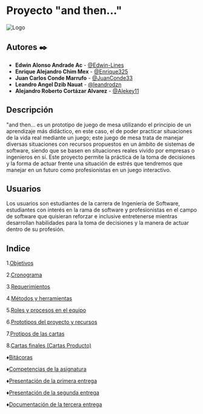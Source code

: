 # Proyecto "and then..."

![Logo](https://github.com/Edwin-Lines/Proyecto-And-Then...-/blob/main/Recursos/Preview%20de%20logos%20para%20las%20cartas/Logo%20principal.png)

## Autores ✒️
* **Edwin Alonso Andrade Ac** - [@Edwin-Lines](https://github.com/Edwin-Lines "@Edwin-Lines")
* **Enrique Alejandro Chim Mex** - [@Enrique325](https://github.com/Enrique325 "@Enrique325") 
* **Juan Carlos Conde Marrufo** - [@JuanConde33](https://github.com/JuanConde33 "@JuanConde33")
* **Leandro Angel Dzib Nauat** - [@leandrodzn](https://github.com/leandrodzn "@leandrodzn")
* **Alejandro Roberto Cortázar Alvarez** - [@Alekey11](https://github.com/Alekey11 "@Alekey11")

## Descripción
"and then... es un prototipo de juego de mesa utilizando el principio de un aprendizaje más didáctico, en este caso, el de poder practicar situaciones de la vida real mediante un juego; este juego de mesa trata de manejar diversas situaciones con recursos propuestos en un ámbito de sistemas de software, siendo que se basen en situaciones reales vivido por empresas o ingenieros en sí. Este proyecto permite la práctica de la toma de decisiones y la forma de actuar frente una situación de estrés que tendremos que manejar en un futuro como profesionistas en un juego interactivo.

## Usuarios
Los usuarios son estudiantes de la carrera de Ingeniería de Software, estudiantes con interés en la rama de software y profesionistas en el campo de software que quisieran reforzar e inclusive entretenerse mientras desarrollan habilidades para la toma de decisiones y la manera de actuar dentro de su profesión.

## Indice
1.[Objetivos](https://github.com/Edwin-Lines/Proyecto-And-Then...-/blob/main/Documentaci%C3%B3n/1.%20Objetivos.md "Objetivos")

2.[Cronograma](https://github.com/Edwin-Lines/Proyecto-And-Then...-/blob/main/Documentaci%C3%B3n/2.%20Cronograma.md "Cronograma")

3.[Requerimientos](https://github.com/Edwin-Lines/Proyecto-And-Then...-/blob/main/Documentaci%C3%B3n/3.%20Requerimientos.md "Requerimientos")

4.[Métodos y herramientas](https://github.com/Edwin-Lines/Proyecto-And-Then...-/blob/main/Documentaci%C3%B3n/4.%20M%C3%A9todos%20y%20herramientas.md "Métodos y herramientas")

5.[Roles y procesos en el equipo](https://github.com/Edwin-Lines/Proyecto-And-Then...-/blob/main/Documentaci%C3%B3n/5.%20Roles%20y%20procesos%20en%20el%20equipo.md "Roles y procesos en el equipo")

6.[Prototipos del proyecto y recursos](https://github.com/Edwin-Lines/Proyecto-And-Then...-/blob/main/Documentaci%C3%B3n/6.%20Prototipos%20del%20proyecto%20y%20recursos.md "Recursos")

7.[Protipos de las cartas](https://github.com/Edwin-Lines/Proyecto-And-Then...-/tree/main/Documentaci%C3%B3n/7.%20Prototipos%20de%20las%20cartas "Prototipos de las cartas")

8.[Cartas finales (Cartas Producto)](https://github.com/Edwin-Lines/Proyecto-And-Then...-/tree/main/Documentaci%C3%B3n/8.%20Cartas%20finales%20o%20producidas%20(Producto%20final)/8.%20Cartas%20Producto)

♦[Bitácoras](https://github.com/Edwin-Lines/Proyecto-And-Then...-/tree/main/Documentaci%C3%B3n/Bit%C3%A1coras "Bitácoras")

♦[Competencias de la asignatura](https://github.com/Edwin-Lines/Proyecto-And-Then...-/blob/main/Documentaci%C3%B3n/Competencias/Competencias%20reflejadas%20en%20el%20proyecto.md "Competencias de la asignatura")

♦[Presentación de la primera entrega](https://github.com/Edwin-Lines/Proyecto-And-Then...-/blob/main/Documentaci%C3%B3n/Proyecto_And_Then_PrimeraEntrega.pptx "Presentación de la primera entrega")

♦[Presentación de la segunda entrega](https://github.com/Edwin-Lines/Proyecto-And-Then...-/blob/main/Documentaci%C3%B3n/Proyecto_And_Then_SegundaEntrega.pptx "Presentación de la segunda entrega")

♦[Documentación de la tercera entrega](https://github.com/Edwin-Lines/Proyecto-And-Then...-/tree/main/Documentaci%C3%B3n/Tercera%20Entrega "Tercera Entrega")


